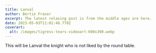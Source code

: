 ```yaml
---
title: Lanval
author: Bertie Fraser
excerpt: The latest relaxing post is from the middle ages are here.
date: 2023-05-03T11:01:48.770Z
coverart:
  alt: /images/tigress-tears-videoart-600x390.webp
---
```


This will be Lanval the knight who is not liked by the round table.
